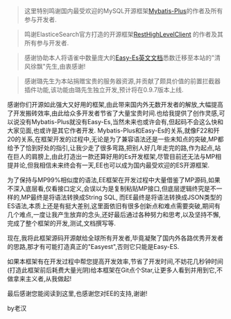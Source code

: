 > 这里特别鸣谢国内最受欢迎的MySQL开源框架[Mybatis-Plus](https://mp.baomidou.com/)的作者及所有参与开发者.

> 鸣谢ElasticeSearch官方打造的开源框架[RestHighLevelClient](https://www.elastic.co/guide/en/elasticsearch/client/java-rest/index.html)
的作者及其所有参与开发者.

> 感谢协助本人将语雀中数量庞大的[Easy-Es英文文档](https://www.yuque.com/laohan-14b9d/tald79/qf7ns2)悉数迁移至本站的"清风徐飘"先生,由衷感谢!

> 感谢璐先生为本站捐赠宝贵的服务器资源,并贡献了颇具价值的前置拦截器插件功能,该功能由璐先生独立开发,预计将在0.9.7版本上线.


感谢你们开源如此强大又好用的框架,由此带来国内外无数开发者的解放,大幅提高了开发搬砖效率,由此给众多开发者节省了大量宝贵时间.也给我提供了创作灵感,可以说没有Mybatis-Plus就没有Easy-Es,当然未来也或许会有,但起码不会这么快和大家见面,也或许是其它作者开发. Mybatis-Plus和Easy-Es的关系,就像F22和歼20的关系,在框架开发的过程中,无论是为了兼容语法还是一些未知点的突破,MP都给予了恰到好处的指引,让我少走了很多弯路,把别人好几年走完的路,作为起点,站在巨人的肩膀上,由此打造出一款还算好用的Es开发框架,尽管目前还无法与MP相提并论,但我相信未来终会有一天,EE也可以成为国内最受欢迎的ES开源框架.

为了保持与MP99%相似度的语法,EE框架在开发过程中大量借鉴了MP源码,如果不深入底层看,仅看接口定义,会误以为是复制粘贴MP接口,但底层逻辑终究是不一样的,MP最终是将语法转换成String SQL, 而EE最终是将语法转换成JSON类型的ES语法,本质上还是有挺大差别,这里面依旧有很多创新点和难点需要突破,期间有几个难点,一度让我产生放弃的念头,还好最后通过各种努力和思考,以及坚持不懈,完成了整个框架的开发,测试,文档撰写等.

现在,我将此框架源码开源献给全球所有开发者,毕竟凝聚了国内外各路优秀开发者的思路,那才有可能打造真正的"Easyest",否则它只能是Easy-ES.

如果本框架有在开发过程中帮您提高开发效率,节省了开发时间,不妨花几秒钟时间(打造此框架前后耗费大量光阴)给本框架在Git点个Star,让更多人看到并用到它,不做拿来主义者,从我做起!

最后感谢您能阅读到这里,也感谢您对EE的支持,谢谢! 

by老汉

